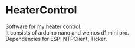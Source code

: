 # HeaterControl
Software for my heater control. <br>
It consists of arduino nano and wemos d1 mini pro. <br>
Dependencies for ESP: NTPClient, Ticker. <br>
